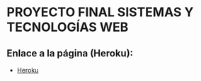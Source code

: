 # PROYECTO FINAL SISTEMAS Y TECNOLOGÍAS WEB

## Enlace a la página (Heroku):

* [Heroku](https://bh-reservas.herokuapp.com/)
